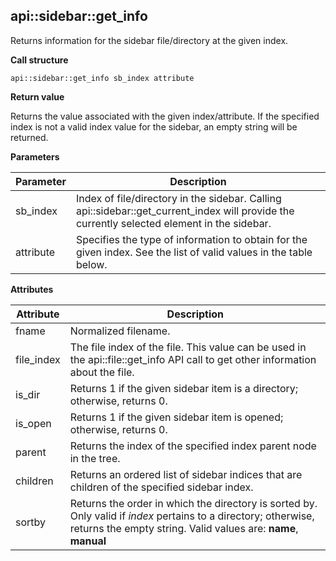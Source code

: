 ## api\::sidebar\::get\_info

Returns information for the sidebar file/directory at the given index.

**Call structure**

`api::sidebar::get_info sb_index attribute`

**Return value**

Returns the value associated with the given index/attribute.  If the specified index is not a valid
index value for the sidebar, an empty string will be returned.

**Parameters**

| Parameter | Description |
| - | - |
| sb\_index | Index of file/directory in the sidebar.  Calling api\::sidebar\::get\_current\_index will provide the currently selected element in the sidebar. |
| attribute | Specifies the type of information to obtain for the given index. See the list of valid values in the table below. |

**Attributes**

| Attribute | Description |
| - | - |
| fname | Normalized filename. |
| file\_index | The file index of the file.  This value can be used in the api\::file\::get\_info API call to get other information about the file. |
| is\_dir | Returns 1 if the given sidebar item is a directory; otherwise, returns 0. |
| is\_open | Returns 1 if the given sidebar item is opened; otherwise, returns 0. |
| parent | Returns the index of the specified index parent node in the tree. |
| children | Returns an ordered list of sidebar indices that are children of the specified sidebar index. |
| sortby | Returns the order in which the directory is sorted by. Only valid if _index_ pertains to a directory; otherwise, returns the empty string. Valid values are: **name**, **manual** |